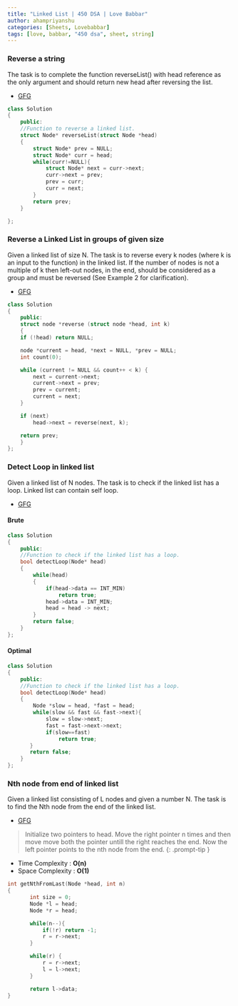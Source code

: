 ```yaml
---
title: "Linked List | 450 DSA | Love Babbar"
author: ahampriyanshu
categories: [Sheets, Lovebabbar]
tags: [love, babbar, "450 dsa", sheet, string]
---
```


### Reverse a string

The task is to complete the function reverseList() with head reference as the only argument and should return new head after reversing the list.

- [GFG](https://practice.geeksforgeeks.org/problems/reverse-a-linked-list/1/)

```cpp
class Solution
{
    public:
    //Function to reverse a linked list.
    struct Node* reverseList(struct Node *head)
    {
        struct Node* prev = NULL;
        struct Node* curr = head;
        while(curr!=NULL){
            struct Node* next = curr->next;
            curr->next = prev;
            prev = curr;
            curr = next;
        }
        return prev;
    }

};

```

### Reverse a Linked List in groups of given size

Given a linked list of size N. The task is to reverse every k nodes (where k is an input to the function) in the linked list. If the number of nodes is not a multiple of k then left-out nodes, in the end, should be considered as a group and must be reversed (See Example 2 for clarification).

- [GFG](https://practice.geeksforgeeks.org/problems/reverse-a-linked-list-in-groups-of-given-size/1)

```cpp
class Solution
{
    public:
    struct node *reverse (struct node *head, int k)
    {
    if (!head) return NULL;

    node *current = head, *next = NULL, *prev = NULL;
    int count(0);

    while (current != NULL && count++ < k) {
        next = current->next;
        current->next = prev;
        prev = current;
        current = next;
    }

    if (next)
        head->next = reverse(next, k);

    return prev;
    }
};
```

### Detect Loop in linked list

Given a linked list of N nodes. The task is to check if the linked list has a loop. Linked list can contain self loop.

- [GFG](https://practice.geeksforgeeks.org/problems/detect-loop-in-linked-list/1)

#### Brute

```cpp
class Solution
{
    public:
    //Function to check if the linked list has a loop.
    bool detectLoop(Node* head)
    {
        while(head)
        {
            if(head->data == INT_MIN)
                return true;
            head->data = INT_MIN;
            head = head -> next;
        }
        return false;
    }
};
```

#### Optimal

```cpp
class Solution
{
    public:
    //Function to check if the linked list has a loop.
    bool detectLoop(Node* head)
    {
        Node *slow = head, *fast = head;
        while(slow && fast && fast->next){
            slow = slow->next;
            fast = fast->next->next;
            if(slow==fast)
                return true;
       }
       return false;
    }
};
```

### Nth node from end of linked list

Given a linked list consisting of L nodes and given a number N. The task is to find the Nth node from the end of the linked list.

- [GFG](https://practice.geeksforgeeks.org/problems/nth-node-from-end-of-linked-list/1)

> Initialize two pointers to head. Move the right pointer n times and then move move both the pointer untill the right reaches the end. Now the left pointer points to the nth node from the end.
> {: .prompt-tip }

- Time Complexity : **O(n)**
- Space Complexity : **O(1)**

```cpp
int getNthFromLast(Node *head, int n)
{
       int size = 0;
       Node *l = head;
       Node *r = head;

       while(n--){
           if(!r) return -1;
           r = r->next;
       }

       while(r) {
           r = r->next;
           l = l->next;
       }

       return l->data;
}
```
